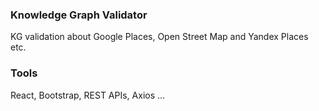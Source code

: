 ### Knowledge Graph Validator

KG validation about Google Places, Open Street Map and Yandex Places etc.

### Tools

React, Bootstrap, REST APIs, Axios ...
